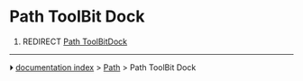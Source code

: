 # Path ToolBit Dock
1.  REDIRECT [Path ToolBitDock](Path_ToolBitDock.md)



---
⏵ [documentation index](../README.md) > [Path](Path_Workbench.md) > Path ToolBit Dock
